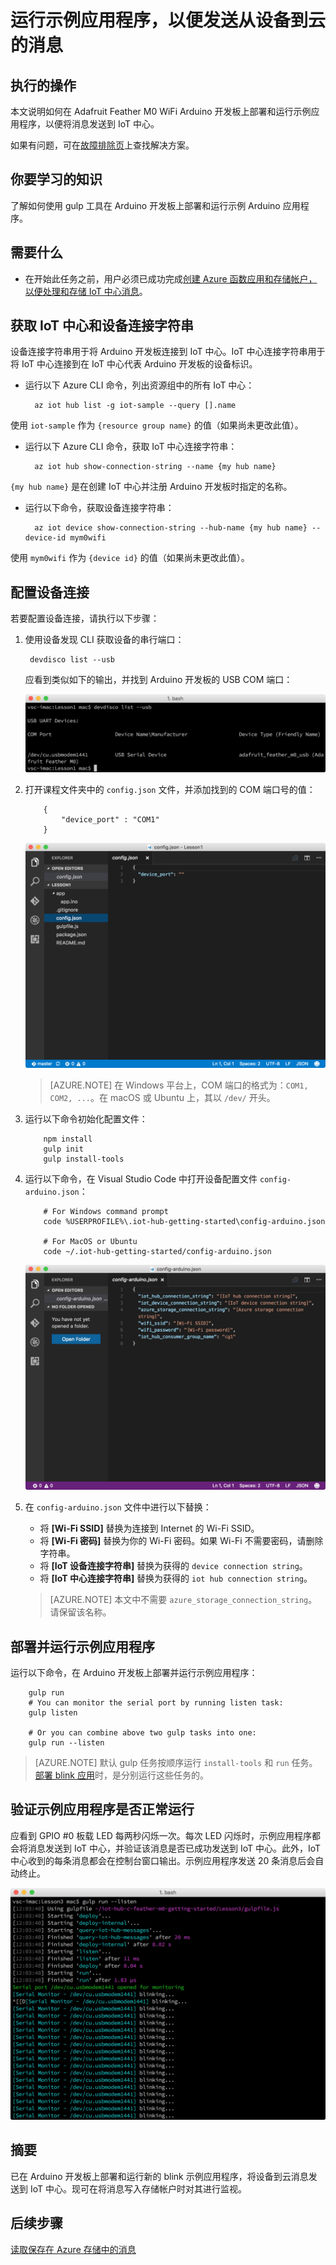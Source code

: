 <properties
    pageTitle="运行示例应用程序，将设备到云消息发送到 Azure IoT 中心 | Azure"
    description="在 Adafruit Feather M0 WiFi 上部署并运行将消息发送到 IoT 中心并使 LED 闪烁的示例应用程序。"
    services="iot-hub"
    documentationcenter=""
    author="shizn"
    manager="timtl"
    tags=""
    keywords="iot 云服务, arduino 向云发送数据" />
<tags
    ms.assetid="92cce319-2b17-4c9b-889d-deac959e3e7c"
    ms.service="iot-hub"
    ms.devlang="arduino"
    ms.topic="article"
    ms.tgt_pltfrm="na"
    ms.workload="na"
    ms.date="11/13/2016"
    wacn.date="01/23/2017"
    ms.author="xshi" />  


# 运行示例应用程序，以便发送从设备到云的消息
## 执行的操作
本文说明如何在 Adafruit Feather M0 WiFi Arduino 开发板上部署和运行示例应用程序，以便将消息发送到 IoT 中心。

如果有问题，可在[故障排除页][troubleshooting]上查找解决方案。

## 你要学习的知识
了解如何使用 gulp 工具在 Arduino 开发板上部署和运行示例 Arduino 应用程序。

## 需要什么
* 在开始此任务之前，用户必须已成功完成[创建 Azure 函数应用和存储帐户，以便处理和存储 IoT 中心消息][process-and-store-iot-hub-messages]。

## 获取 IoT 中心和设备连接字符串
设备连接字符串用于将 Arduino 开发板连接到 IoT 中心。IoT 中心连接字符串用于将 IoT 中心连接到在 IoT 中心代表 Arduino 开发板的设备标识。

* 运行以下 Azure CLI 命令，列出资源组中的所有 IoT 中心：


		az iot hub list -g iot-sample --query [].name


使用 `iot-sample` 作为 `{resource group name}` 的值（如果尚未更改此值）。

* 运行以下 Azure CLI 命令，获取 IoT 中心连接字符串：


		az iot hub show-connection-string --name {my hub name}


`{my hub name}` 是在创建 IoT 中心并注册 Arduino 开发板时指定的名称。

* 运行以下命令，获取设备连接字符串：


		az iot device show-connection-string --hub-name {my hub name} --device-id mym0wifi


使用 `mym0wifi` 作为 `{device id}` 的值（如果尚未更改此值）。
## 配置设备连接
若要配置设备连接，请执行以下步骤：

1. 使用设备发现 CLI 获取设备的串行端口：

   
		devdisco list --usb
   

   应看到类似如下的输出，并找到 Arduino 开发板的 USB COM 端口：

   ![设备发现][device-discovery]  


2. 打开课程文件夹中的 `config.json` 文件，并添加找到的 COM 端口号的值：

   
		   {
		       "device_port" : "COM1"
		   }
   

   ![config.json][config-json]  


   > [AZURE.NOTE]
   在 Windows 平台上，COM 端口的格式为：`COM1, COM2, ...`。在 macOS 或 Ubuntu 上，其以 `/dev/` 开头。

3. 运行以下命令初始化配置文件：

   
		   npm install
		   gulp init
		   gulp install-tools
   
4. 运行以下命令，在 Visual Studio Code 中打开设备配置文件 `config-arduino.json`：

   
		   # For Windows command prompt
		   code %USERPROFILE%\.iot-hub-getting-started\config-arduino.json

		   # For MacOS or Ubuntu
		   code ~/.iot-hub-getting-started/config-arduino.json
   

   ![config-arduino.json][config-arduino-json]  


5. 在 `config-arduino.json` 文件中进行以下替换：

   * 将 **[Wi-Fi SSID]** 替换为连接到 Internet 的 Wi-Fi SSID。
   * 将 **[Wi-Fi 密码]** 替换为你的 Wi-Fi 密码。如果 Wi-Fi 不需要密码，请删除字符串。
   * 将 **[IoT 设备连接字符串]** 替换为获得的 `device connection string`。
   * 将 **[IoT 中心连接字符串]** 替换为获得的 `iot hub connection string`。

   > [AZURE.NOTE]
   本文中不需要 `azure_storage_connection_string`。请保留该名称。

## 部署并运行示例应用程序
运行以下命令，在 Arduino 开发板上部署并运行示例应用程序：


		gulp run
		# You can monitor the serial port by running listen task:
		gulp listen

		# Or you can combine above two gulp tasks into one:
		gulp run --listen


> [AZURE.NOTE]
默认 gulp 任务按顺序运行 `install-tools` 和 `run` 任务。[部署 blink 应用][deployed-the-blink-app]时，是分别运行这些任务的。

## 验证示例应用程序是否正常运行
应看到 GPIO #0 板载 LED 每两秒闪烁一次。每次 LED 闪烁时，示例应用程序都会将消息发送到 IoT 中心，并验证该消息是否已成功发送到 IoT 中心。此外，IoT 中心收到的每条消息都会在控制台窗口输出。示例应用程序发送 20 条消息后会自动终止。

![包含已发送和已接收消息的示例应用程序][sample-application-with-sent-and-received-messages]  


## 摘要
已在 Arduino 开发板上部署和运行新的 blink 示例应用程序，将设备到云消息发送到 IoT 中心。现可在将消息写入存储帐户时对其进行监视。

## 后续步骤
[读取保存在 Azure 存储中的消息][read-messages-persisted-in-azure-storage]
<!-- Images and links -->


[troubleshooting]: /documentation/articles/iot-hub-adafruit-feather-m0-wifi-kit-arduino-troubleshooting/
[process-and-store-iot-hub-messages]: /documentation/articles/iot-hub-adafruit-feather-m0-wifi-kit-arduino-lesson3-deploy-resource-manager-template/
[device-discovery]: ./media/iot-hub-adafruit-feather-m0-wifi-lessons/lesson1/device_discovery.png
[config-json]: ./media/iot-hub-adafruit-feather-m0-wifi-lessons/lesson1/vscode-config-mac.png
[config-arduino-json]: ./media/iot-hub-adafruit-feather-m0-wifi-lessons/lesson3/config-arduino.png
[deployed-the-blink-app]: /documentation/articles/iot-hub-adafruit-feather-m0-wifi-kit-arduino-lesson1-deploy-blink-app/
[sample-application-with-sent-and-received-messages]: ./media/iot-hub-adafruit-feather-m0-wifi-lessons/lesson3/gulp_run_arduino.png
[read-messages-persisted-in-azure-storage]: /documentation/articles/iot-hub-adafruit-feather-m0-wifi-kit-arduino-lesson3-read-table-storage/

<!---HONumber=Mooncake_0116_2017-->